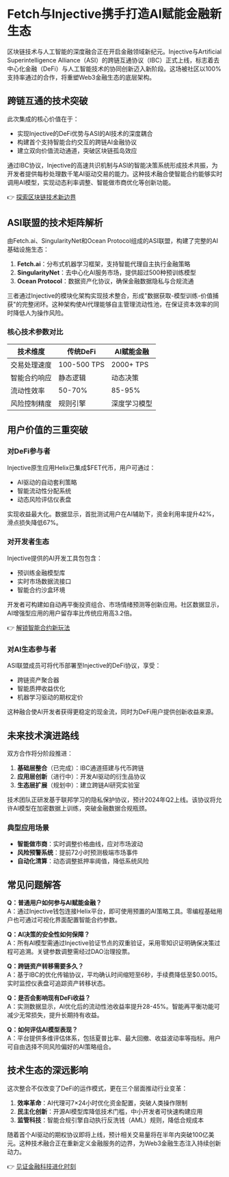 # Fetch与Injective携手打造AI赋能金融新生态

区块链技术与人工智能的深度融合正在开启金融领域新纪元。Injective与Artificial Superintelligence Alliance（ASI）的跨链互通协议（IBC）正式上线，标志着去中心化金融（DeFi）与人工智能技术的协同创新迈入新阶段。这场被社区以100%支持率通过的合作，将重塑Web3金融生态的底层架构。

## 跨链互通的技术突破

此次集成的核心价值在于：
- 实现Injective的DeFi优势与ASI的AI技术的深度耦合
- 构建首个支持智能合约交互的跨链AI金融协议
- 建立双向价值流动通道，突破区块链孤岛效应

通过IBC协议，Injective的高速共识机制与ASI的智能决策系统形成技术共振，为开发者提供每秒处理数千笔AI驱动交易的能力。这种技术融合使智能合约能够实时调用AI模型，实现动态利率调整、智能做市商优化等创新功能。

👉 [探索区块链技术新边界](https://bit.ly/okx_welcome)

## ASI联盟的技术矩阵解析

由Fetch.ai、SingularityNet和Ocean Protocol组成的ASI联盟，构建了完整的AI基础设施生态：
1. **Fetch.ai**：分布式机器学习框架，支持智能代理自主执行金融策略
2. **SingularityNet**：去中心化AI服务市场，提供超过500种预训练模型
3. **Ocean Protocol**：数据资产化协议，确保金融数据隐私与合规流通

三者通过Injective的模块化架构实现技术整合，形成"数据获取-模型训练-价值捕获"的完整闭环。这种架构使AI代理能够自主管理流动性池，在保证资本效率的同时降低人为操作风险。

### 核心技术参数对比
| 技术维度       | 传统DeFi       | AI赋能金融       |
|----------------|----------------|------------------|
| 交易处理速度   | 100-500 TPS    | 2000+ TPS        |
| 智能合约响应   | 静态逻辑       | 动态决策         |
| 流动性效率     | 50-70%         | 85-95%           |
| 风险控制精度   | 规则引擎       | 深度学习模型     |

## 用户价值的三重突破

### 对DeFi参与者
Injective原生应用Helix已集成$FET代币，用户可通过：
- AI驱动的自动套利策略
- 智能流动性分配系统
- 动态风险评估仪表盘

实现收益最大化。数据显示，首批测试用户在AI辅助下，资金利用率提升42%，滑点损失降低67%。

### 对开发者生态
Injective提供的AI开发工具包包含：
- 预训练金融模型库
- 实时市场数据流接口
- 智能合约沙盒环境

开发者可构建如自动再平衡投资组合、市场情绪预测等创新应用。社区数据显示，AI增强型应用的用户留存率比传统应用高3.2倍。

👉 [解锁智能合约新玩法](https://bit.ly/okx_welcome)

### 对AI生态参与者
ASI联盟成员可将代币部署至Injective的DeFi协议，享受：
- 跨链资产聚合器
- 智能质押收益优化
- 机器学习驱动的期权定价

这种融合使AI开发者获得更稳定的现金流，同时为DeFi用户提供创新收益来源。

## 未来技术演进路线

双方合作将分阶段推进：
1. **基础层整合**（已完成）：IBC通道搭建与代币跨链
2. **应用层创新**（进行中）：开发AI驱动的衍生品协议
3. **生态层扩展**（规划中）：建立跨链AI研究实验室

技术团队正研发基于联邦学习的隐私保护协议，预计2024年Q2上线。该协议将允许AI模型在加密数据上训练，突破金融数据合规瓶颈。

### 典型应用场景
- **智能做市商**：实时调整价格曲线，应对市场波动
- **风险预警系统**：提前72小时预测极端市场事件
- **自动化清算**：动态调整抵押率阈值，降低系统风险

## 常见问题解答

**Q：普通用户如何参与AI赋能金融？**  
A：通过Injective钱包连接Helix平台，即可使用预置的AI策略工具。零编程基础用户也可通过可视化界面配置智能合约参数。

**Q：AI决策的安全性如何保障？**  
A：所有AI模型需通过Injective验证节点的双重验证，采用零知识证明确保决策过程可追溯。关键参数调整需经过DAO治理投票。

**Q：跨链资产转移需要多久？**  
A：基于IBC的优化传输协议，平均确认时间缩短至6秒，手续费降低至$0.0015。实时监控仪表盘可追踪资产转移状态。

**Q：是否会影响现有DeFi收益？**  
A：实测数据显示，AI优化后的流动性池收益率提升28-45%。智能再平衡功能可减少无常损失，提升长期持有收益。

**Q：如何评估AI模型表现？**  
A：平台提供多维评估体系，包括夏普比率、最大回撤、收益波动率等指标。用户可自由选择不同风险偏好的AI策略组合。

## 技术生态的深远影响

这次整合不仅改变了DeFi的运作模式，更在三个层面推动行业变革：
1. **效率革命**：AI代理可7×24小时优化资金配置，突破人类操作限制
2. **民主化创新**：开源AI模型库降低技术门槛，中小开发者可快速构建应用
3. **监管科技**：智能合规引擎自动执行反洗钱（AML）规则，降低合规成本

随着首个AI驱动的期权协议即将上线，预计相关交易量将在半年内突破100亿美元。这种技术融合正在重新定义金融服务的边界，为Web3金融生态注入持续创新动力。

👉 [见证金融科技进化时刻](https://bit.ly/okx_welcome)
